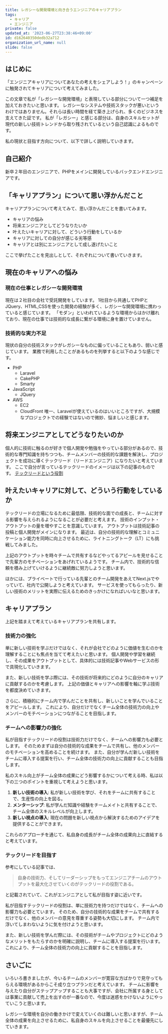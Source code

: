 ```yaml
---
title: レガシーな開発環境と向き合うエンジニアのキャリアプラン
tags:
  - キャリア
  - エンジニア
private: false
updated_at: '2023-06-27T23:38:46+09:00'
id: d162640350dedb32a712
organization_url_name: null
slide: false
---
```

## はじめに
「エンジニアキャリアについてあなたの考えをシェアしよう！」のキャンペーンに触発されてキャリアについて考えてみました。

この文章で私が「レガシーな開発環境」と表現している部分について一つ補足を加えておきたいと思います。
レガシーなシステムや技術スタックが悪いというわけではありません。それらは長い時間を経て築き上げられ、多くのビジネスを支えてきた証です。
私が「レガシー」と感じる部分は、自身のスキルセットが現代の新しい技術トレンドから取り残されているという自己認識によるものです。

私の現状と目指す方向について、以下で詳しく説明していきます。

## 自己紹介
新卒２年目のエンジニアで、PHPをメインに開発しているバックエンドエンジニアです。

## 「キャリアプラン」について思い浮かんだこと
キャリアプランについて考えてみて、思い浮かんだことを書いてみます。
- キャリアの悩み
- 将来エンジニアとしてどうなりたいか
- 叶えたいキャリアに対して、どういう行動をしているか
- キャリアに対しての自分が感じる劣等感
- キャリアとは別にエンジニアとして成し遂げたいこと

ここで挙げたことを見出しとして、それぞれについて書いていきます。

## 現在のキャリアへの悩み
### 現在の仕事とレガシーな開発環境
現在は２社目の会社で受託開発をしています。
1社目から共通してPHPとJQuery、HTML,CSSを使った開発の経験が多く、レガシーな開発環境に携わっていると感じています。
「モダン」といわれているような環境からはかけ離れており、現在の仕事では技術的な成長に繋がる環境に身を置けていません。

### 技術的な実力不足
現状の自分の技術スタックがレガシーなものに偏っていることもあり、弱いと感じています。
業務で利用したことがあるものを列挙すると以下のような感じです。
- PHP
  - Laravel
  - CakePHP
  - Smarty
- JavaScript
  - JQuery
- AWS
  - EC2
  - CloudFront
唯一、Laravelが使えているのはいいところですが、大規模なプロジェクトでの経験ではないので微妙、悩ましいと感じます。

## 将来エンジニアとしてどうなりたいのか
個人的に技術に触るのが好きで個人開発や勉強をやっている部分があるので、技術的な専門知識を持ちつつも、チームメンバーの技術的な課題を解決し、プロジェクトを成功に導くテックリード（リードエンジニア）になりたいと考えています。
ここで自分が言っているテックリードのイメージは以下の記事のものです。
[テックリードという役割](http://bit.ly/44hj3dH)

## 叶えたいキャリアに対して、どういう行動をしているか
テックリードの立場になるために最低限、技術的な面での成長と、チームに対する影響を与えられるようになることが必要だと考えます。
技術のインプット・アウトプットの量を増やすことを意識しています。
アウトプットは技術記事の投稿と個人開発がメインになります。
最近は、自分の技術的な理解とコミュニケーション能力を同時に向上させるために、ライトニングトーク（LT）にも挑戦してみました。

上記のアウトプットを時々チームで共有するなどやってるアピールを見せることで先輩方のモチベーションをあげれているようです。
チーム内で、技術的な信頼を積み上げていけるように継続敵に努力しようと思います。

ほかには、プライベートで行っている先輩とのチーム開発をあえてNext.jsでやっていて、社内で公開しようと考えています。
サービスを使ってもらったり、新しい技術のメリットを実際に伝えるためのきっかけになればいいなと思います。


## キャリアプラン
上記を踏まえて考えているキャリアプランを共有します。

### 技術力の強化
単に新しい技術を学ぶだけではなく、それが会社でどのように価値を生むのかを理解することにも焦点を当てて考えたいと思います。
個人開発や学習を継続し、その成果をアウトプットとして、具体的には技術記事やWebサービスの形で具現化していきます。

また、新しい技術を学ぶ際には、その技術が将来的にどのように自分のキャリアに貢献するのかを考慮します。
上記の価値とキャリアへの影響を軸に学ぶ技術を都度決めていきます。

さらに、積極的にチーム内で学んだことを共有し、新しいことを学んでいることをアピールします。
これにより、自分だけでなくチーム全体の技術力の向上やメンバーのモチベーションにつながることを目指します。

### チームへの影響力の強化
私が目指すテックリードの役割は技術力だけでなく、チームへの影響力も必要とします。
そのためまずは自分の技術的な成果をチームで共有し、他のメンバーのモチベーションを高めることを続けます。
また、自分が学んだ新しい技術をチームに導入する提案を行い、チーム全体の技術力の向上に貢献することも目指します。

私のスキル向上がチーム全体の成果にどう影響するかについて考える時、私は以下の三つのポイントを重視して考えようと思います。

1. **新しい技術の導入**: 私が新しい技術を学び、それをチームに共有することで、生産性の向上を図る。
2. **メンターシップ**: 私が学んだ知識や経験をチームメイトと共有することで、チーム全体のスキルレベルが向上します。
3. **新しい視点の導入**: 現在の問題を新しい視点から解決するためのアイデアを提供することができます。

これらのアプローチを通じて、私自身の成長がチーム全体の成果向上に直結すると考えています。

### テックリードを目指す
参考にしている記事では、
> 自身の技術力、そしてリーダーシップをもってエンジニアチームのアウトプットを最大化させていくのがテックリードの役割である。

と記載されていて、これがエンジニアとして私が目指す姿に近いです。

私が目指すテックリードの役割は、単に技術力を持つだけではなく、チームへの影響力も必要とています。
そのため、自分の技術的な成果をチームで共有するだけでなく、他のメンバーの意見を尊重する姿勢も大切にします。
チーム内で浮いてしまわないように気を付けようと思います。

また、新しい技術を学んだ際には、その技術がチームやプロジェクトにどのようなメリットをもたらすのかを明確に説明し、チームに導入する提案を行います。
これにより、チーム全体の技術力の向上に貢献することを目指します。

## さいごに
いろいろ書きましたが、今いるチームのメンバーが寛容な方ばかりで見守ってもらえる環境があるからこそ成り立つプランだと考えています。
チームに影響を与えたり自分がステップアップすることも大事ですが、会社に所属する身としては事業に貢献して売上を出すのが一番なので、今度は迷惑をかけないようにやっていこうと思います。

レガシーな環境を自分の働きかけで変えていくのは難しいと思いますが、チーム全体の成果を向上させるために、私自身のスキルを向上させることを最優先にしていきます。
